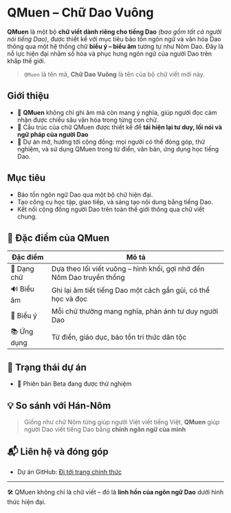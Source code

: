 # QMuen – Chữ Dao Vuông

**QMuen** là một bộ **chữ viết dành riêng cho tiếng Dao** *(bao gồm tất cả người nói tiếng Dao)*, được thiết kế với mục tiêu bảo tồn ngôn ngữ và văn hóa Dao thông qua một hệ thống chữ **biểu ý – biểu âm** tương tự như Nôm Dao. Đây là nỗ lực hiện đại nhằm số hóa và phục hưng ngôn ngữ của người Dao trên khắp thế giới.
> `QMuen` là tên mã, **Chữ Dao Vuông** là tên của bộ chữ viết mới này.
## Giới thiệu

- 📖 **QMuen** không chỉ ghi âm mà còn mang ý nghĩa, giúp người đọc cảm nhận được chiều sâu văn hóa trong từng con chữ.
- 🧬 Cấu trúc của chữ QMuen được thiết kế để **tái hiện lại tư duy, lối nói và ngữ pháp của người Dao**
- 🧭 Dự án mở, hướng tới cộng đồng: mọi người có thể đóng góp, thử nghiệm, và sử dụng QMuen trong từ điển, văn bản, ứng dụng học tiếng Dao.

## Mục tiêu

- Bảo tồn ngôn ngữ Dao qua một bộ chữ hiện đại.
- Tạo công cụ học tập, giao tiếp, và sáng tạo nội dung bằng tiếng Dao.
- Kết nối cộng đồng người Dao trên toàn thế giới thông qua chữ viết chung.

## 🔡 Đặc điểm của QMuen

| Đặc điểm    | Mô tả                                                                 |
| ----------- | --------------------------------------------------------------------- |
| 📐 Dạng chữ | Dựa theo lối viết vuông – hình khối, gợi nhớ đến Nôm Dao truyền thống |
| 🔊 Biểu âm  | Ghi lại âm tiết tiếng Dao một cách gần gũi, có thể học và đọc         |
| 💬 Biểu ý   | Mỗi chữ thường mang nghĩa, phản ánh tư duy người Dao                  |
| 📚 Ứng dụng | Từ điển, giáo dục, bảo tồn tri thức dân tộc                           |

## 📂 Trạng thái dự án

- 🚧 Phiên bản Beta đang được thử nghiệm

## 💡 So sánh với Hán-Nôm

> Giống như chữ Nôm từng giúp người Việt viết tiếng Việt, **QMuen** giúp người Dao viết tiếng Dao bằng **chính ngôn ngữ của mình**

## 📬 Liên hệ và đóng góp
- Dự án GitHub: [Đi tới trang chính thức](https://github.com/viducquan/Yao-Scripts/tree/main/QYao%20Scripts/QMuen%20Scripts)

---

🛠️ QMuen không chỉ là chữ viết – đó là **linh hồn của ngôn ngữ Dao** dưới hình thức hiện đại.
